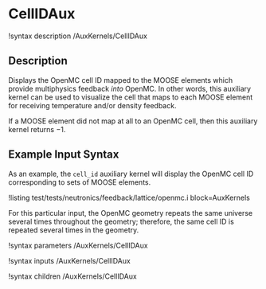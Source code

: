# CellIDAux

!syntax description /AuxKernels/CellIDAux

## Description

Displays the OpenMC cell ID mapped to the MOOSE elements which provide
multiphysics feedback *into* OpenMC.
In other words, this auxiliary kernel can be used to visualize the cell that
maps to each MOOSE element for receiving temperature and/or density feedback.

If a MOOSE element did not map at all to an OpenMC cell,
then this auxiliary kernel returns $-1$.

## Example Input Syntax

As an example, the `cell_id` auxiliary kernel will display the OpenMC cell ID
corresponding to sets of MOOSE elements.

!listing test/tests/neutronics/feedback/lattice/openmc.i
  block=AuxKernels

For this particular input, the OpenMC geometry repeats the same universe
several times throughout the geometry; therefore, the same cell ID is repeated
several times in the geometry.

!syntax parameters /AuxKernels/CellIDAux

!syntax inputs /AuxKernels/CellIDAux

!syntax children /AuxKernels/CellIDAux
